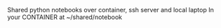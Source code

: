 Shared python notebooks over container, ssh server and local laptop
In your CONTAINER at ~/shared/notebook
